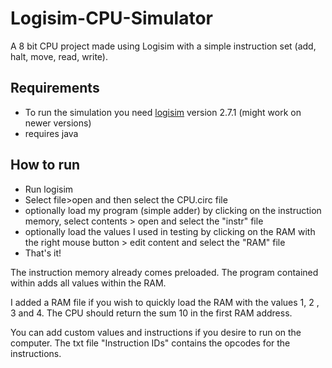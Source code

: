 # Logisim-CPU-Simulator
A 8 bit CPU project made using Logisim with a simple instruction set (add, halt, move, read, write).


## Requirements
* To run the simulation you need [logisim](http://www.cburch.com/logisim/) version 2.7.1 (might work on newer versions)
* requires java

## How to run
* Run logisim
* Select file>open and then select the CPU.circ file
* optionally load my program (simple adder) by clicking on the instruction memory, select contents > open and select the "instr" file
* optionally load the values I used in testing by clicking on the RAM with the right mouse button > edit content and select the "RAM" file
* That's it!


The instruction memory already comes preloaded. The program contained within adds all values within the RAM. 

I added a RAM file if you wish to quickly load the RAM with the values 1, 2 , 3 and 4. The CPU should return the sum 10 in the first RAM address.

You can add custom values and instructions if you desire to run on the computer. The txt file "Instruction IDs" contains the opcodes for the instructions.



